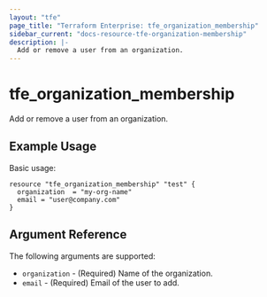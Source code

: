 ```yaml
---
layout: "tfe"
page_title: "Terraform Enterprise: tfe_organization_membership"
sidebar_current: "docs-resource-tfe-organization-membership"
description: |-
  Add or remove a user from an organization.
---
```


# tfe_organization_membership

Add or remove a user from an organization.

## Example Usage

Basic usage:

```hcl
resource "tfe_organization_membership" "test" {
  organization  = "my-org-name"
  email = "user@company.com"
}
```

## Argument Reference

The following arguments are supported:

* `organization` - (Required) Name of the organization.
* `email` - (Required) Email of the user to add.
